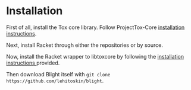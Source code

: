 Installation
============

First of all, install the Tox core library.
Follow ProjectTox-Core [installation instructions](https://github.com/irungentoo/ProjectTox-Core/blob/master/INSTALL.md#linux).

Next, install Racket through either the repositories or by source.

Now, install the Racket wrapper to libtoxcore by following the [installation instructions ](https://github.com/lehitoskin/libtoxcore-racket/blob/master/README.md#installation) provided.

Then download Blight itself with ```git clone https://github.com/lehitoskin/blight```.

